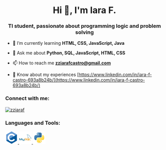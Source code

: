 <h1 align="center">Hi 👋, I'm Iara F.</h1>
<h3 align="center">TI student, passionate about programming logic and problem solving</h3>

- 🌱 I’m currently learning **HTML, CSS, JavaScript, Java**

- 💬 Ask me about **Python, SQL, JavaScript, HTML, CSS**

- 📫 How to reach me **zziarafcastro@gmail.com**

- 📄 Know about my experiences [https://www.linkedin.com/in/iara-f-castro-693a8b24b/](https://www.linkedin.com/in/iara-f-castro-693a8b24b/)

<h3 align="left">Connect with me:</h3>
<p align="left">
<a href="https://instagram.com/zziaraf" target="blank"><img align="center" src="https://raw.githubusercontent.com/rahuldkjain/github-profile-readme-generator/master/src/images/icons/Social/instagram.svg" alt="zziaraf" height="30" width="40" /></a>
</p>

<h3 align="left">Languages and Tools:</h3>
<p align="left"> <a href="https://www.cprogramming.com/" target="_blank" rel="noreferrer"> <img src="https://raw.githubusercontent.com/devicons/devicon/master/icons/c/c-original.svg" alt="c" width="40" height="40"/> </a> <a href="https://www.mysql.com/" target="_blank" rel="noreferrer"> <img src="https://raw.githubusercontent.com/devicons/devicon/master/icons/mysql/mysql-original-wordmark.svg" alt="mysql" width="40" height="40"/> </a> <a href="https://www.python.org" target="_blank" rel="noreferrer"> <img src="https://raw.githubusercontent.com/devicons/devicon/master/icons/python/python-original.svg" alt="python" width="40" height="40"/> </a> </p>
